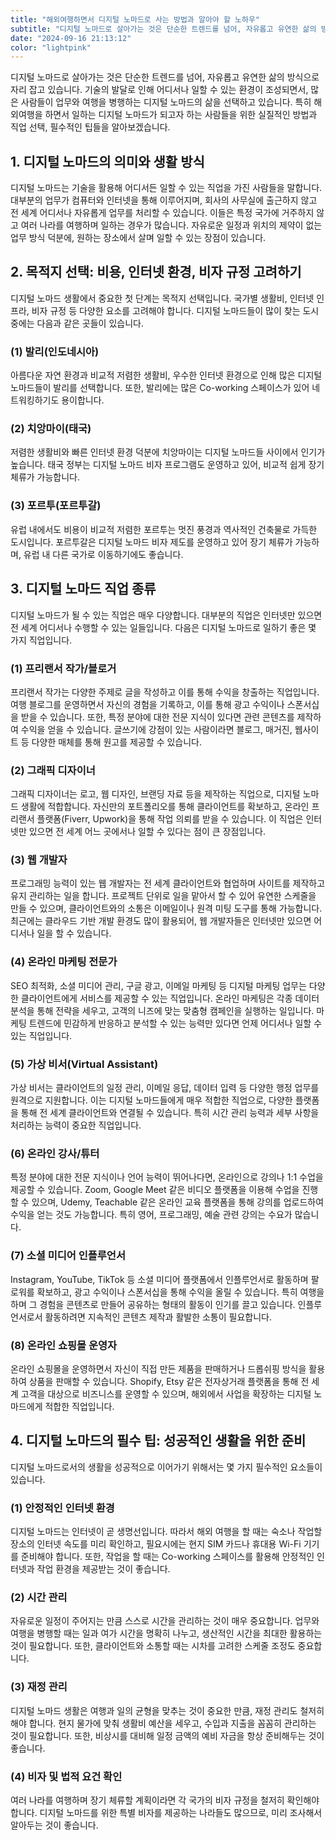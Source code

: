 ```yaml
---
title: "해외여행하면서 디지털 노마드로 사는 방법과 알아야 할 노하우"
subtitle: "디지털 노마드로 살아가는 것은 단순한 트렌드를 넘어, 자유롭고 유연한 삶의 방식으로 자리 잡고 있습니다. 기술의 발달로 인해 어디서나 일할 수 있는 환경이 조성되면서, 많은 사람들이 업무와 여행을 병행하는 디지털 노마드의 삶을 선택하고 있습니다. 특히 해외여행을 하면서 일하는 디지털 노마드가 되고자 하는 사람들을 위한 실질적인 방법과 직업 선택, 필수적인 팁들을 소개하는 글입니다."
date: "2024-09-16 21:13:12"
color: "lightpink"
---
```



<p>디지털 노마드로 살아가는 것은 단순한 트렌드를 넘어, 자유롭고 유연한 삶의 방식으로 자리 잡고 있습니다. 기술의 발달로 인해 어디서나 일할 수 있는 환경이 조성되면서, 많은 사람들이 업무와 여행을 병행하는 디지털 노마드의 삶을 선택하고 있습니다. 특히 해외여행을 하면서 일하는 디지털 노마드가 되고자 하는 사람들을 위한 실질적인 방법과 직업 선택, 필수적인 팁들을 알아보겠습니다.</p>
<p></p>


<h2>1. 디지털 노마드의 의미와 생활 방식</h2>
<p>디지털 노마드는 기술을 활용해 어디서든 일할 수 있는 직업을 가진 사람들을 말합니다. 대부분의 업무가 컴퓨터와 인터넷을 통해 이루어지며, 회사의 사무실에 출근하지 않고 전 세계 어디서나 자유롭게 업무를 처리할 수 있습니다. 이들은 특정 국가에 거주하지 않고 여러 나라를 여행하며 일하는 경우가 많습니다. 자유로운 일정과 위치의 제약이 없는 업무 방식 덕분에, 원하는 장소에서 살며 일할 수 있는 장점이 있습니다.</p>
<p></p>
<p></p>


<h2>2. 목적지 선택: 비용, 인터넷 환경, 비자 규정 고려하기</h2>
<p>디지털 노마드 생활에서 중요한 첫 단계는 목적지 선택입니다. 국가별 생활비, 인터넷 인프라, 비자 규정 등 다양한 요소를 고려해야 합니다. 디지털 노마드들이 많이 찾는 도시 중에는 다음과 같은 곳들이 있습니다.</p>
<p></p>
<h3>(1) 발리(인도네시아)</h3>
<p>아름다운 자연 환경과 비교적 저렴한 생활비, 우수한 인터넷 환경으로 인해 많은 디지털 노마드들이 발리를 선택합니다. 또한, 발리에는 많은 Co-working 스페이스가 있어 네트워킹하기도 용이합니다.</p>
<p></p>
<h3>(2) 치앙마이(태국)</h3>
<p>저렴한 생활비와 빠른 인터넷 환경 덕분에 치앙마이는 디지털 노마드들 사이에서 인기가 높습니다. 태국 정부는 디지털 노마드 비자 프로그램도 운영하고 있어, 비교적 쉽게 장기 체류가 가능합니다.</p>
<p></p>
<h3>(3) 포르투(포르투갈)</h3>
<p>유럽 내에서도 비용이 비교적 저렴한 포르투는 멋진 풍경과 역사적인 건축물로 가득한 도시입니다. 포르투갈은 디지털 노마드 비자 제도를 운영하고 있어 장기 체류가 가능하며, 유럽 내 다른 국가로 이동하기에도 좋습니다.</p>
<p></p>
<p></p>


<h2>3. 디지털 노마드 직업 종류</h2>
<p>디지털 노마드가 될 수 있는 직업은 매우 다양합니다. 대부분의 직업은 인터넷만 있으면 전 세계 어디서나 수행할 수 있는 일들입니다. 다음은 디지털 노마드로 일하기 좋은 몇 가지 직업입니다.</p>
<p></p>
<h3>(1) 프리랜서 작가/블로거</h3>
<p>프리랜서 작가는 다양한 주제로 글을 작성하고 이를 통해 수익을 창출하는 직업입니다. 여행 블로그를 운영하면서 자신의 경험을 기록하고, 이를 통해 광고 수익이나 스폰서십을 받을 수 있습니다. 또한, 특정 분야에 대한 전문 지식이 있다면 관련 콘텐츠를 제작하여 수익을 얻을 수 있습니다. 글쓰기에 강점이 있는 사람이라면 블로그, 매거진, 웹사이트 등 다양한 매체를 통해 원고를 제공할 수 있습니다.</p>
<p></p>
<h3>(2) 그래픽 디자이너</h3>
<p>그래픽 디자이너는 로고, 웹 디자인, 브랜딩 자료 등을 제작하는 직업으로, 디지털 노마드 생활에 적합합니다. 자신만의 포트폴리오를 통해 클라이언트를 확보하고, 온라인 프리랜서 플랫폼(Fiverr, Upwork)을 통해 작업 의뢰를 받을 수 있습니다. 이 직업은 인터넷만 있으면 전 세계 어느 곳에서나 일할 수 있다는 점이 큰 장점입니다.</p>
<p></p>
<h3>(3) 웹 개발자</h3>
<p>프로그래밍 능력이 있는 웹 개발자는 전 세계 클라이언트와 협업하며 사이트를 제작하고 유지 관리하는 일을 합니다. 프로젝트 단위로 일을 맡아서 할 수 있어 유연한 스케줄을 만들 수 있으며, 클라이언트와의 소통은 이메일이나 원격 미팅 도구를 통해 가능합니다. 최근에는 클라우드 기반 개발 환경도 많이 활용되어, 웹 개발자들은 인터넷만 있으면 어디서나 일을 할 수 있습니다.</p>
<p></p>
<h3>(4) 온라인 마케팅 전문가</h3>
<p>SEO 최적화, 소셜 미디어 관리, 구글 광고, 이메일 마케팅 등 디지털 마케팅 업무는 다양한 클라이언트에게 서비스를 제공할 수 있는 직업입니다. 온라인 마케팅은 각종 데이터 분석을 통해 전략을 세우고, 고객의 니즈에 맞는 맞춤형 캠페인을 실행하는 일입니다. 마케팅 트렌드에 민감하게 반응하고 분석할 수 있는 능력만 있다면 언제 어디서나 일할 수 있는 직업입니다.</p>
<p></p>
<h3>(5) 가상 비서(Virtual Assistant)</h3>
<p>가상 비서는 클라이언트의 일정 관리, 이메일 응답, 데이터 입력 등 다양한 행정 업무를 원격으로 지원합니다. 이는 디지털 노마드들에게 매우 적합한 직업으로, 다양한 플랫폼을 통해 전 세계 클라이언트와 연결될 수 있습니다. 특히 시간 관리 능력과 세부 사항을 처리하는 능력이 중요한 직업입니다.</p>
<p></p>
<h3>(6) 온라인 강사/튜터</h3>
<p>특정 분야에 대한 전문 지식이나 언어 능력이 뛰어나다면, 온라인으로 강의나 1:1 수업을 제공할 수 있습니다. Zoom, Google Meet 같은 비디오 플랫폼을 이용해 수업을 진행할 수 있으며, Udemy, Teachable 같은 온라인 교육 플랫폼을 통해 강의를 업로드하여 수익을 얻는 것도 가능합니다. 특히 영어, 프로그래밍, 예술 관련 강의는 수요가 많습니다.</p>
<p></p>
<h3>(7) 소셜 미디어 인플루언서</h3>
<p>Instagram, YouTube, TikTok 등 소셜 미디어 플랫폼에서 인플루언서로 활동하며 팔로워를 확보하고, 광고 수익이나 스폰서십을 통해 수익을 올릴 수 있습니다. 특히 여행을 하며 그 경험을 콘텐츠로 만들어 공유하는 형태의 활동이 인기를 끌고 있습니다. 인플루언서로서 활동하려면 지속적인 콘텐츠 제작과 활발한 소통이 필요합니다.</p>
<p></p>
<h3>(8) 온라인 쇼핑몰 운영자</h3>
<p>온라인 쇼핑몰을 운영하면서 자신이 직접 만든 제품을 판매하거나 드롭쉬핑 방식을 활용하여 상품을 판매할 수 있습니다. Shopify, Etsy 같은 전자상거래 플랫폼을 통해 전 세계 고객을 대상으로 비즈니스를 운영할 수 있으며, 해외에서 사업을 확장하는 디지털 노마드에게 적합한 직업입니다.</p>
<p></p>
<p></p>


<h2>4. 디지털 노마드의 필수 팁: 성공적인 생활을 위한 준비</h2>
<p>디지털 노마드로서의 생활을 성공적으로 이어가기 위해서는 몇 가지 필수적인 요소들이 있습니다.</p>
<p></p>
<h3>(1) 안정적인 인터넷 환경</h3>
<p>디지털 노마드는 인터넷이 곧 생명선입니다. 따라서 해외 여행을 할 때는 숙소나 작업할 장소의 인터넷 속도를 미리 확인하고, 필요시에는 현지 SIM 카드나 휴대용 Wi-Fi 기기를 준비해야 합니다. 또한, 작업을 할 때는 Co-working 스페이스를 활용해 안정적인 인터넷과 작업 환경을 제공받는 것이 좋습니다.</p>
<p></p>
<h3>(2) 시간 관리</h3>
<p>자유로운 일정이 주어지는 만큼 스스로 시간을 관리하는 것이 매우 중요합니다. 업무와 여행을 병행할 때는 일과 여가 시간을 명확히 나누고, 생산적인 시간을 최대한 활용하는 것이 필요합니다. 또한, 클라이언트와 소통할 때는 시차를 고려한 스케줄 조정도 중요합니다.</p>
<p></p>
<h3>(3) 재정 관리</h3>
<p>디지털 노마드 생활은 여행과 일의 균형을 맞추는 것이 중요한 만큼, 재정 관리도 철저히 해야 합니다. 현지 물가에 맞춰 생활비 예산을 세우고, 수입과 지출을 꼼꼼히 관리하는 것이 필요합니다. 또한, 비상시를 대비해 일정 금액의 예비 자금을 항상 준비해두는 것이 좋습니다.</p>
<p></p>
<h3>(4) 비자 및 법적 요건 확인</h3>
<p>여러 나라를 여행하며 장기 체류할 계획이라면 각 국가의 비자 규정을 철저히 확인해야 합니다. 디지털 노마드를 위한 특별 비자를 제공하는 나라들도 많으므로, 미리 조사해서 알아두는 것이 좋습니다.</p>
<p></p>